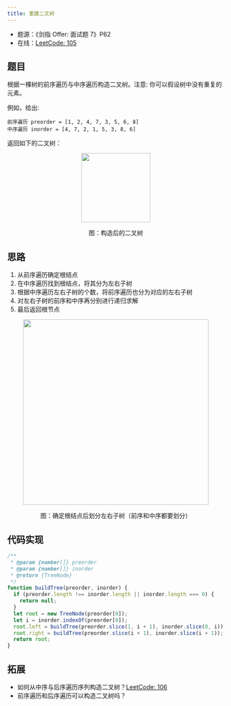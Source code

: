 ```yaml
---
title: 重建二叉树
---
```


- 题源：《剑指 Offer: 面试题 7》P62
- 在线：[LeetCode: 105](https://leetcode-cn.com/problems/construct-binary-tree-from-preorder-and-inorder-traversal/)

## 题目

根据一棵树的前序遍历与中序遍历构造二叉树。注意: 你可以假设树中没有重复的元素。

例如，给出:

```text
前序遍历 preorder = [1, 2, 4, 7, 3, 5, 6, 8]
中序遍历 inorder = [4, 7, 2, 1, 5, 3, 8, 6]
```

返回如下的二叉树：

<div align="center">
    <img width="160" src="https://cosmos-x.oss-cn-hangzhou.aliyuncs.com/HipCM5.jpg" />
    <p>图：构造后的二叉树</p>
</div>

## 思路

1. 从前序遍历确定根结点
2. 在中序遍历找到根结点，将其分为左右子树
3. 根据中序遍历左右子树的个数，将前序遍历也分为对应的左右子树
4. 对左右子树的前序和中序再分别进行递归求解
5. 最后返回根节点

<div align="center">
    <img width="430" src="https://cosmos-x.oss-cn-hangzhou.aliyuncs.com/HxOdfm.jpg" />
    <p>图：确定根结点后划分左右子树（前序和中序都要划分）</p>
</div>

## 代码实现

```js
/**
 * @param {number[]} preorder
 * @param {number[]} inorder
 * @return {TreeNode}
 */
function buildTree(preorder, inorder) {
  if (preorder.length !== inorder.length || inorder.length === 0) {
    return null;
  }
  let root = new TreeNode(preorder[0]);
  let i = inorder.indexOf(preorder[0]);
  root.left = buildTree(preorder.slice(1, i + 1), inorder.slice(0, i));
  root.right = buildTree(preorder.slice(i + 1), inorder.slice(i + 1));
  return root;
}
```

## 拓展

- 如何从中序与后序遍历序列构造二叉树？[LeetCode: 106](https://leetcode-cn.com/problems/construct-binary-tree-from-inorder-and-postorder-traversal/)
- 前序遍历和后序遍历可以构造二叉树吗？
